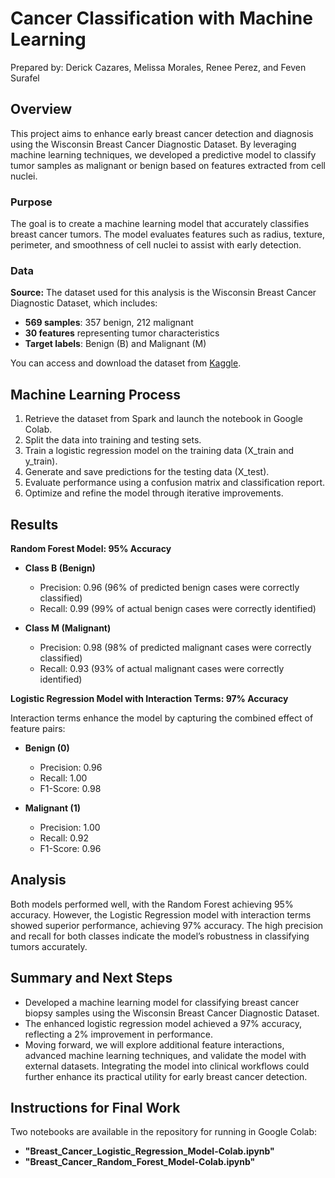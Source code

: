 # Cancer Classification with Machine Learning

Prepared by: Derick Cazares, Melissa Morales, Renee Perez, and Feven Surafel

## Overview
This project aims to enhance early breast cancer detection and diagnosis using the Wisconsin Breast Cancer Diagnostic Dataset. By leveraging machine learning techniques, we developed a predictive model to classify tumor samples as malignant or benign based on features extracted from cell nuclei.

### Purpose
The goal is to create a machine learning model that accurately classifies breast cancer tumors. The model evaluates features such as radius, texture, perimeter, and smoothness of cell nuclei to assist with early detection.

### Data

**Source:**
The dataset used for this analysis is the Wisconsin Breast Cancer Diagnostic Dataset, which includes:

- **569 samples**: 357 benign, 212 malignant
- **30 features** representing tumor characteristics
- **Target labels**: Benign (B) and Malignant (M)

You can access and download the dataset from [Kaggle](https://www.kaggle.com/datasets/uciml/breast-cancer-wisconsin-data?resource=download).

## Machine Learning Process
1. Retrieve the dataset from Spark and launch the notebook in Google Colab.
2. Split the data into training and testing sets.
3. Train a logistic regression model on the training data (X_train and y_train).
4. Generate and save predictions for the testing data (X_test).
5. Evaluate performance using a confusion matrix and classification report.
6. Optimize and refine the model through iterative improvements.

## Results

**Random Forest Model: 95% Accuracy**

- **Class B (Benign)**
  - Precision: 0.96 (96% of predicted benign cases were correctly classified)
  - Recall: 0.99 (99% of actual benign cases were correctly identified)

- **Class M (Malignant)**
  - Precision: 0.98 (98% of predicted malignant cases were correctly classified)
  - Recall: 0.93 (93% of actual malignant cases were correctly identified)

**Logistic Regression Model with Interaction Terms: 97% Accuracy**

Interaction terms enhance the model by capturing the combined effect of feature pairs:

- **Benign (0)**
  - Precision: 0.96
  - Recall: 1.00
  - F1-Score: 0.98

- **Malignant (1)**
  - Precision: 1.00
  - Recall: 0.92
  - F1-Score: 0.96

## Analysis
Both models performed well, with the Random Forest achieving 95% accuracy. However, the Logistic Regression model with interaction terms showed superior performance, achieving 97% accuracy. The high precision and recall for both classes indicate the model’s robustness in classifying tumors accurately.

## Summary and Next Steps
- Developed a machine learning model for classifying breast cancer biopsy samples using the Wisconsin Breast Cancer Diagnostic Dataset.
- The enhanced logistic regression model achieved a 97% accuracy, reflecting a 2% improvement in performance.
- Moving forward, we will explore additional feature interactions, advanced machine learning techniques, and validate the model with external datasets. Integrating the model into clinical workflows could further enhance its practical utility for early breast cancer detection.

## Instructions for Final Work
Two notebooks are available in the repository for running in Google Colab:
- **"Breast_Cancer_Logistic_Regression_Model-Colab.ipynb"**
- **"Breast_Cancer_Random_Forest_Model-Colab.ipynb"**
